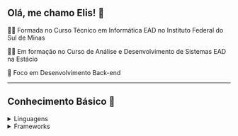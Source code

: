 ## Olá, me chamo Elis! :wave: 

:woman_student: Formada no Curso Técnico em Informática EAD no Instituto Federal do Sul de Minas

:woman_technologist: Em formação no Curso de Análise e Desenvolvimento de Sistemas EAD na Estácio

:rocket: Foco em Desenvolvimento Back-end

---
## Conhecimento Básico :book:
<details>
<summary> Linguagens</summary>

|     💻   |
|-----------|
| JavaScript| 
| Java      |
| PHP       |                
| PostgreSQL|                  

</details>

<details>
<summary> Frameworks</summary>
  
|      🖥    |
|------------|
| Bootstrap  | 
| Spring Boot|   
| Laravel    |                                

</details>
<!---
ElisIrons/ElisIrons is a ✨ special ✨ repository because its `README.md` (this file) appears on your GitHub profile.
You can click the Preview link to take a look at your changes.
--->

